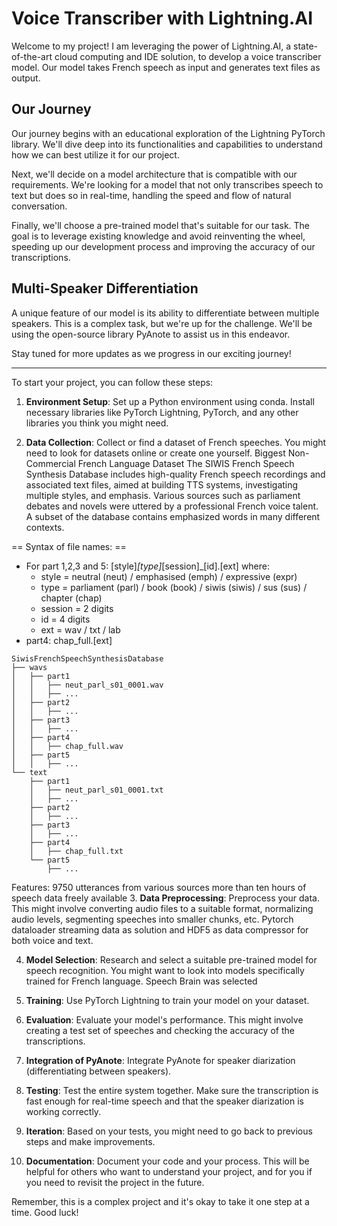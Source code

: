 # Voice Transcriber with Lightning.AI

Welcome to my project! I am leveraging the power of Lightning.AI, a state-of-the-art cloud computing and IDE solution, to develop a voice transcriber model. Our model takes French speech as input and generates text files as output.

## Our Journey

Our journey begins with an educational exploration of the Lightning PyTorch library. We'll dive deep into its functionalities and capabilities to understand how we can best utilize it for our project.

Next, we'll decide on a model architecture that is compatible with our requirements. We're looking for a model that not only transcribes speech to text but does so in real-time, handling the speed and flow of natural conversation.

Finally, we'll choose a pre-trained model that's suitable for our task. The goal is to leverage existing knowledge and avoid reinventing the wheel, speeding up our development process and improving the accuracy of our transcriptions.

## Multi-Speaker Differentiation

A unique feature of our model is its ability to differentiate between multiple speakers. This is a complex task, but we're up for the challenge. We'll be using the open-source library PyAnote to assist us in this endeavor.

Stay tuned for more updates as we progress in our exciting journey!

---

To start your project, you can follow these steps:

1. **Environment Setup**: Set up a Python environment using  conda. Install necessary libraries like PyTorch Lightning, PyTorch, and any other libraries you think you might need.

2. **Data Collection**: Collect or find a dataset of French speeches. You might need to look for datasets online or create one yourself.
Biggest Non-Commercial French Language Dataset The SIWIS French Speech Synthesis Database includes high-quality French speech recordings and associated text files, aimed at building TTS systems, investigating multiple styles, and emphasis. Various sources such as parliament debates and novels were uttered by a professional French voice talent. A subset of the database contains emphasized words in many different contexts.

== Syntax of file names: ==
* For part 1,2,3 and 5:
  [style]_[type]_[session]_[id].[ext] where:
  - style = neutral (neut) / emphasised (emph) / expressive (expr)
  - type = parliament (parl) / book (book) / siwis (siwis) / sus (sus) /
chapter (chap)
  - session = 2 digits
  - id = 4 digits
  - ext = wav / txt / lab
* part4:
  chap_full.[ext]
  
```
SiwisFrenchSpeechSynthesisDatabase
├── wavs
│   ├── part1
│   │   ├── neut_parl_s01_0001.wav
│   │   ├── ...
│   ├── part2
│   │   ├── ...
│   ├── part3
│   │   ├── ...
│   ├── part4
│   │   ├── chap_full.wav
│   ├── part5
│   │   ├── ...
└── text
    ├── part1
    │   ├── neut_parl_s01_0001.txt
    │   ├── ...
    ├── part2
    │   ├── ...
    ├── part3
    │   ├── ...
    ├── part4
    │   ├── chap_full.txt
    └── part5
        ├── ...
```

Features: 9750 utterances from various sources more than ten hours of speech data freely available
3. **Data Preprocessing**: Preprocess your data. This might involve converting audio files to a suitable format, normalizing audio levels, segmenting speeches into smaller chunks, etc.
Pytorch dataloader streaming data as solution and HDF5 as data compressor for both voice and text.

4. **Model Selection**: Research and select a suitable pre-trained model for speech recognition. You might want to look into models specifically trained for French language. Speech Brain was selected

5. **Training**: Use PyTorch Lightning to train your model on your dataset.

6. **Evaluation**: Evaluate your model's performance. This might involve creating a test set of speeches and checking the accuracy of the transcriptions.

7. **Integration of PyAnote**: Integrate PyAnote for speaker diarization (differentiating between speakers).

8. **Testing**: Test the entire system together. Make sure the transcription is fast enough for real-time speech and that the speaker diarization is working correctly.

9. **Iteration**: Based on your tests, you might need to go back to previous steps and make improvements.

10. **Documentation**: Document your code and your process. This will be helpful for others who want to understand your project, and for you if you need to revisit the project in the future.

Remember, this is a complex project and it's okay to take it one step at a time. Good luck!
